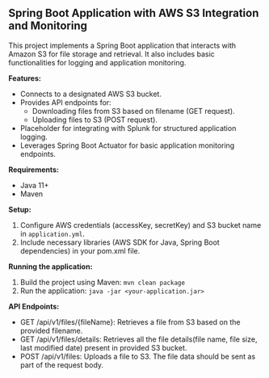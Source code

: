 ## Spring Boot Application with AWS S3 Integration and Monitoring

This project implements a Spring Boot application that interacts with Amazon S3 for file storage and retrieval. It also includes basic functionalities for logging and application monitoring.

**Features:**

* Connects to a designated AWS S3 bucket.
* Provides API endpoints for:
    * Downloading files from S3 based on filename (GET request).
    * Uploading files to S3 (POST request).
* Placeholder for integrating with Splunk for structured application logging.
* Leverages Spring Boot Actuator for basic application monitoring endpoints.

**Requirements:**

* Java 11+
* Maven

**Setup:**

1. Configure AWS credentials (accessKey, secretKey) and S3 bucket name in `application.yml`.
2. Include necessary libraries (AWS SDK for Java, Spring Boot dependencies) in your pom.xml file.

**Running the application:**

1. Build the project using Maven: `mvn clean package`
2. Run the application: `java -jar <your-application.jar>`

**API Endpoints:**

* GET /api/v1/files/{fileName}: Retrieves a file from S3 based on the provided filename.
* GET /api/v1/files/details: Retrieves all the file details(file name, file size, last modified date) present in provided S3 bucket.
* POST /api/v1/files: Uploads a file to S3.  The file data should be sent as part of the request body.
